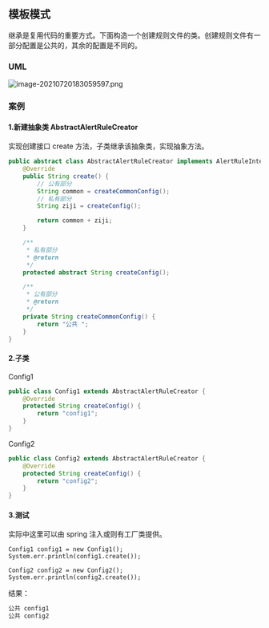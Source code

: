 ## 模板模式

继承是复用代码的重要方式。下面构造一个创建规则文件的类。创建规则文件有一部分配置是公共的，其余的配置是不同的。

### UML

![image-20210720183059597.png](https://gitee.com/linqin07/pic/raw/master/image-20210720183059597.png)

### 案例

#### 1.新建抽象类 AbstractAlertRuleCreator

实现创建接口 create 方法，子类继承该抽象类，实现抽象方法。

```java
public abstract class AbstractAlertRuleCreator implements AlertRuleInterface{
    @Override
    public String create() {
        // 公有部分
        String common = createCommonConfig();
        // 私有部分
        String ziji = createConfig();

        return common + ziji;
    }

    /**
     * 私有部分
     * @return
     */
    protected abstract String createConfig();

    /**
     * 公有部分
     * @return
     */
    private String createCommonConfig() {
        return "公共 ";
    }
}

```

#### 2.子类

 Config1

```java
public class Config1 extends AbstractAlertRuleCreator {
    @Override
    protected String createConfig() {
        return "config1";
    }
}
```

Config2

```java
public class Config2 extends AbstractAlertRuleCreator {
    @Override
    protected String createConfig() {
        return "config2";
    }
}
```

#### 3.测试

实际中这里可以由 spring 注入或则有工厂类提供。

```
Config1 config1 = new Config1();
System.err.println(config1.create());

Config2 config2 = new Config2();
System.err.println(config2.create());
```

结果：

```txt
公共 config1
公共 config2
```
